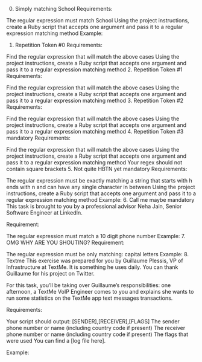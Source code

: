 0. Simply matching School
Requirements:

The regular expression must match School
Using the project instructions, create a Ruby script that accepts one argument and pass it to a regular expression matching method
Example:
1. Repetition Token #0
Requirements:

Find the regular expression that will match the above cases
Using the project instructions, create a Ruby script that accepts one argument and pass it to a regular expression matching method
2. Repetition Token #1
Requirements:

Find the regular expression that will match the above cases
Using the project instructions, create a Ruby script that accepts one argument and pass it to a regular expression matching method
3. Repetition Token #2
Requirements:

Find the regular expression that will match the above cases
Using the project instructions, create a Ruby script that accepts one argument and pass it to a regular expression matching method
4. Repetition Token #3
mandatory
Requirements:

Find the regular expression that will match the above cases
Using the project instructions, create a Ruby script that accepts one argument and pass it to a regular expression matching method
Your regex should not contain square brackets
5. Not quite HBTN yet
mandatory
Requirements:

The regular expression must be exactly matching a string that starts with h ends with n and can have any single character in between
Using the project instructions, create a Ruby script that accepts one argument and pass it to a regular expression matching method
Example:
6. Call me maybe
mandatory
This task is brought to you by a professional advisor Neha Jain, Senior Software Engineer at LinkedIn.

Requirement:

The regular expression must match a 10 digit phone number
Example:
7. OMG WHY ARE YOU SHOUTING?
Requirement:

The regular expression must be only matching: capital letters
Example:
8. Textme
This exercise was prepared for you by Guillaume Plessis, VP of Infrastructure at TextMe. It is something he uses daily. You can thank Guillaume for his project on Twitter.

For this task, you’ll be taking over Guillaume’s responsibilities: one afternoon, a TextMe VoIP Engineer comes to you and explains she wants to run some statistics on the TextMe app text messages transactions.

Requirements:

Your script should output: [SENDER],[RECEIVER],[FLAGS]
The sender phone number or name (including country code if present)
The receiver phone number or name (including country code if present)
The flags that were used
You can find a [log file here].

Example:
